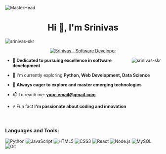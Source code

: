 ![MasterHead](https://iili.io/JU1Yhg4.gif)
<h1 align="center">Hi 👋, I'm Srinivas</h1>

<p align="left"> <img src="https://komarev.com/ghpvc/?username=srinivas-skr&label=Profile%20views&color=0e75b6&style=flat-square" alt="srinivas-skr" /> </p>

<p align="center">
  <a href="https://github.com/srinivas-skr">
    <img src="https://readme-typing-svg.herokuapp.com?font=Fira+Code&weight=600&size=26&pause=1000&color=FFFFFF&background=0D1117_161B22¢er=true&vCenter=true&width=650&lines=Srinivas+%7C+Software+Developer;Building+Elegant+Solutions+with+Code;Passionate+about+Python%2C+Web+%26+Data+Science" alt="Srinivas - Software Developer" />
  </a>
</p>

<img align="right" src="https://github-readme-stats.vercel.app/api/top-langs?username=srinivas-skr&show_icons=true&locale=en&layout=compact&theme=vision-friendly-dark" alt="srinivas-skr" />

- 🙌 **Dedicated to pursuing excellence in software development**
  
- 🌱 I'm currently exploring **Python, Web Development, Data Science**

- 💖 **Always eager to explore and master emerging technologies**

- 📫 To reach me: **your-email@gmail.com**

- ⚡ Fun fact **I'm passionate about coding and innovation**

<br clear="right"/>

<h3 align="left">Languages and Tools:</h3>
<p align="left"> 
  <img src="https://img.shields.io/badge/Python-3776AB?style=for-the-badge&logo=python&logoColor=white" alt="Python"/>
  <img src="https://img.shields.io/badge/JavaScript-F7DF1E?style=for-the-badge&logo=javascript&logoColor=black" alt="JavaScript"/>
  <img src="https://img.shields.io/badge/HTML5-E34F26?style=for-the-badge&logo=html5&logoColor=white" alt="HTML5"/>
  <img src="https://img.shields.io/badge/CSS3-1572B6?style=for-the-badge&logo=css3&logoColor=white" alt="CSS3"/>
  <img src="https://img.shields.io/badge/React-20232A?style=for-the-badge&logo=react&logoColor=61DAFB" alt="React"/>
  <img src="https://img.shields.io/badge/Node.js-339933?style=for-the-badge&logo=nodedotjs&logoColor=white" alt="Node.js"/>
  <img src="https://img.shields.io/badge/MySQL-4479A1?style=for-the-badge&logo=mysql&logoColor=white" alt="MySQL"/>
  <img src="https://img.shields.io/badge/Git-F05032?style=for-the-badge&logo=git&logoColor=white" alt="Git"/>
</p>
